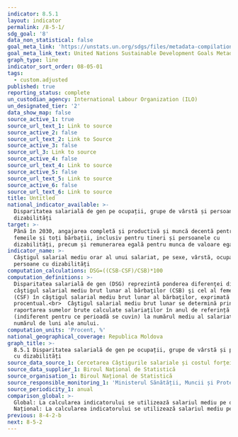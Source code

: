 ```yaml
---
indicator: 8.5.1
layout: indicator
permalink: /8-5-1/
sdg_goal: '8'
data_non_statistical: false
goal_meta_link: 'https://unstats.un.org/sdgs/files/metadata-compilation/Metadata-Goal-8.pdf'
goal_meta_link_text: United Nations Sustainable Development Goals Metadata (PDF 317 KB)
graph_type: line
indicator_sort_order: 08-05-01
tags:
  - custom.adjusted
published: true
reporting_status: complete
un_custodian_agency: International Labour Organization (ILO)
un_designated_tier: '2'
data_show_map: false
source_active_1: true
source_url_text_1: Link to source
source_active_2: false
source_url_text_2: Link to Source
source_active_3: false
source_url_3: Link to source
source_active_4: false
source_url_text_4: Link to source
source_active_5: false
source_url_text_5: Link to source
source_active_6: false
source_url_text_6: Link to source
title: Untitled
national_indicator_available: >-
  Disparitatea salarială de gen pe ocupații, grupe de vârstă și persoane cu
  dizabilități
target: >-
  Până în 2030, angajarea completă și productivă și muncă decentă pentru toate
  femeile și toți bărbații, inclusiv pentru tineri și persoanele cu
  dizabilități, precum și remunerarea egală pentru munca de valoare egală
indicator_name: >-
  Câștigul salarial mediu orar al unui salariat, pe sexe, vârstă, ocupații și
  persoane cu dizabilități
computation_calculations: DSG=((CSB-CSF)/CSB)*100
computation_definitions: >-
  Disparitatea salarială de gen (DSG) reprezintă ponderea diferenţei dintre
  câştigul salarial mediu brut lunar al bărbaţilor (CSB) şi cel al femeilor
  (CSF) în câştigul salarial mediu brut lunar al bărbaţilor, exprimată
  procentual.<br>  Câştigul salarial mediu brut lunar se determină prin
  raportarea sumelor brute calculate salariaților în anul de referință
  (indiferent pentru ce perioadă se cuvin) la numărul mediu al salariaţilor şi
  numărul de luni ale anului.
computation_units: 'Procent, %'
national_geographical_coverage: Republica Moldova
graph_title: >-
  8.5.1 Disparitatea salarială de gen pe ocupații, grupe de vârstă și persoane
  cu dizabilități
source_data_source_1: Cercetarea Câștigurile salariale și costul forței de muncă
source_data_supplier_1: Biroul Național de Statistică
source_organisation_1: Biroul Național de Statistică
source_responsible_monitoring_1: 'Ministerul Sănătății, Muncii și Protecției Sociale'
source_periodicity_1: anual
comparison_global: >-
  Global: La calcularea indicatorului se utilizează salariul mediu pe oră.<br> 
  Național: La calcularea indicatorului se utilizează salariul mediu pe lună.
previous: 8-4-2-b
next: 8-5-2
---
```

